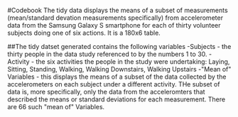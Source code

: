#Codebook
The tidy data displays the means of a subset of measurements (mean/standard devation measurements specifically) from accelerometer data from the Samsung Galaxy S smartphone for each of thirty volunteer subjects doing one of six actions. It is a 180x6 table. 

##The tidy datset generated contains the following variables
-Subjects - the thirty people in the data study referenced to by the numbers 1 to 30.
-Activity - the six activities the people in the study were undertaking: Laying, Sitting, Standing, Walking, Walking Downstairs, Walking Upstairs
-"Mean of" Variables - this displays the means of a subset of the data collected by the accelerometers on each subject under a different activity. THe subset of data is, more specifically, only the data from the acceleromters that described the means or standard deviations for each measurement. There are 66 such "mean of" Variables.
